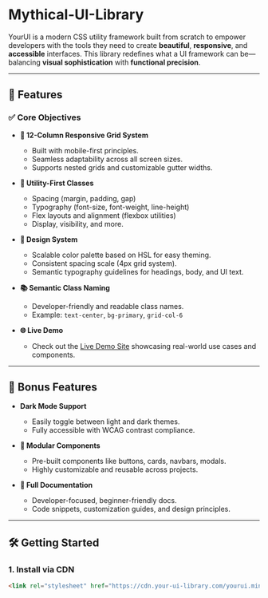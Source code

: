 # Mythical-UI-Library

YourUI is a modern CSS utility framework built from scratch to empower developers with the tools they need to create **beautiful**, **responsive**, and **accessible** interfaces. This library redefines what a UI framework can be—balancing **visual sophistication** with **functional precision**.

---

## 🚀 Features

### ✅ Core Objectives

- **📐 12-Column Responsive Grid System**
  - Built with mobile-first principles.
  - Seamless adaptability across all screen sizes.
  - Supports nested grids and customizable gutter widths.

- **🔧 Utility-First Classes**
  - Spacing (margin, padding, gap)
  - Typography (font-size, font-weight, line-height)
  - Flex layouts and alignment (flexbox utilities)
  - Display, visibility, and more.

- **🎨 Design System**
  - Scalable color palette based on HSL for easy theming.
  - Consistent spacing scale (4px grid system).
  - Semantic typography guidelines for headings, body, and UI text.

- **📚 Semantic Class Naming**
  - Developer-friendly and readable class names.
  - Example: `text-center`, `bg-primary`, `grid-col-6`

- **🌐 Live Demo**
  - Check out the [Live Demo Site](https://your-ui-demo-site.com) showcasing real-world use cases and components.

---

## 🌙 Bonus Features

- **Dark Mode Support**
  - Easily toggle between light and dark themes.
  - Fully accessible with WCAG contrast compliance.

- **🧱 Modular Components**
  - Pre-built components like buttons, cards, navbars, modals.
  - Highly customizable and reusable across projects.

- **📖 Full Documentation**
  - Developer-focused, beginner-friendly docs.
  - Code snippets, customization guides, and design principles.

---

## 🛠 Getting Started

### 1. Install via CDN

```html
<link rel="stylesheet" href="https://cdn.your-ui-library.com/yourui.min.css">
